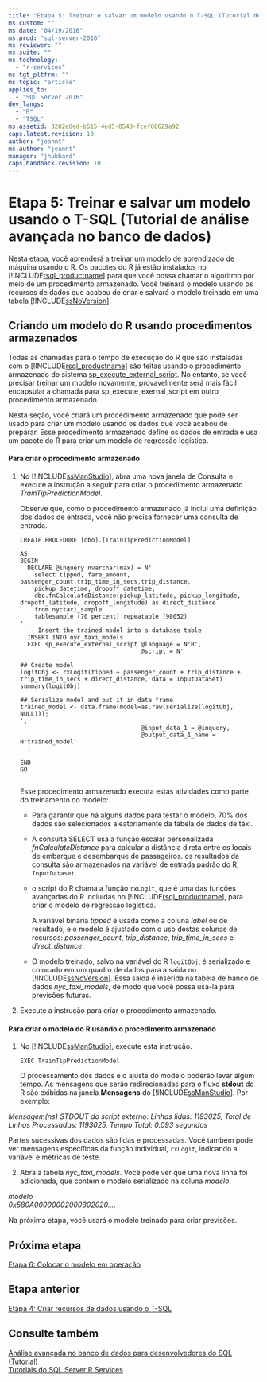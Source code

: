 ```yaml
---
title: "Etapa 5: Treinar e salvar um modelo usando o T-SQL (Tutorial de an&#225;lise avan&#231;ada no banco de dados) | Microsoft Docs"
ms.custom: ""
ms.date: "04/19/2016"
ms.prod: "sql-server-2016"
ms.reviewer: ""
ms.suite: ""
ms.technology: 
  - "r-services"
ms.tgt_pltfrm: ""
ms.topic: "article"
applies_to: 
  - "SQL Server 2016"
dev_langs: 
  - "R"
  - "TSQL"
ms.assetid: 3282e8ed-b515-4ed5-8543-fcef68629a92
caps.latest.revision: 10
author: "jeannt"
ms.author: "jeannt"
manager: "jhubbard"
caps.handback.revision: 10
---
```

# Etapa 5: Treinar e salvar um modelo usando o T-SQL (Tutorial de an&#225;lise avan&#231;ada no banco de dados)
Nesta etapa, você aprenderá a treinar um modelo de aprendizado de máquina usando o R. Os pacotes do R já estão instalados no [!INCLUDE[rsql_productname](../../includes/rsql-productname-md.md)] para que você possa chamar o algoritmo por meio de um procedimento armazenado. Você treinará o modelo usando os recursos de dados que acabou de criar e salvará o modelo treinado em uma tabela [!INCLUDE[ssNoVersion](../../includes/ssnoversion-md.md)].  
  
## Criando um modelo do R usando procedimentos armazenados  
Todas as chamadas para o tempo de execução do R que são instaladas com o [!INCLUDE[rsql_productname](../../includes/rsql-productname-md.md)] são feitas usando o procedimento armazenado do sistema [sp_execute_external_script](../../relational-databases/system-stored-procedures/sp-execute-external-script-transact-sql.md). No entanto, se você precisar treinar um modelo novamente, provavelmente será mais fácil encapsular a chamada para sp_execute_exernal_script em outro procedimento armazenado.  
  
Nesta seção, você criará um procedimento armazenado que pode ser usado para criar um modelo usando os dados que você acabou de preparar. Esse procedimento armazenado define os dados de entrada e usa um pacote do R para criar um modelo de regressão logística.  
  
#### Para criar o procedimento armazenado  
  
1.  No [!INCLUDE[ssManStudio](../../includes/ssmanstudio-md.md)], abra uma nova janela de Consulta e execute a instrução a seguir para criar o procedimento armazenado _TrainTipPredictionModel_.  
  
    Observe que, como o procedimento armazenado já inclui uma definição dos dados de entrada, você não precisa fornecer uma consulta de entrada.  
  
    ```  
    CREATE PROCEDURE [dbo].[TrainTipPredictionModel]  
  
    AS  
    BEGIN  
      DECLARE @inquery nvarchar(max) = N'  
        select tipped, fare_amount, passenger_count,trip_time_in_secs,trip_distance,   
        pickup_datetime, dropoff_datetime,   
        dbo.fnCalculateDistance(pickup_latitude, pickup_longitude,  dropoff_latitude, dropoff_longitude) as direct_distance  
        from nyctaxi_sample  
        tablesample (70 percent) repeatable (98052)  
    '  
      -- Insert the trained model into a database table  
      INSERT INTO nyc_taxi_models  
      EXEC sp_execute_external_script @language = N'R',  
                                      @script = N'  
  
    ## Create model  
    logitObj <- rxLogit(tipped ~ passenger_count + trip_distance + trip_time_in_secs + direct_distance, data = InputDataSet)  
    summary(logitObj)  
  
    ## Serialize model and put it in data frame  
    trained_model <- data.frame(model=as.raw(serialize(logitObj, NULL)));  
    ',  
                                      @input_data_1 = @inquery,  
                                      @output_data_1_name = N'trained_model'  
      ;  
  
    END  
    GO  
  
    ```  
  
    Esse procedimento armazenado executa estas atividades como parte do treinamento do modelo:  
  
    -   Para garantir que há alguns dados para testar o modelo, 70% dos dados são selecionados aleatoriamente da tabela de dados de táxi.  
  
    -   A consulta SELECT usa a função escalar personalizada _fnCalculateDistance_ para calcular a distância direta entre os locais de embarque e desembarque de passageiros.  os resultados da consulta são armazenados na variável de entrada padrão do R, `InputDataset`.  
  
    -   o script do R chama a função `rxLogit`, que é uma das funções avançadas do R incluídas no [!INCLUDE[rsql_productname](../../includes/rsql-productname-md.md)], para criar o modelo de regressão logística.  
  
        A variável binária _tipped_ é usada como a coluna *label* ou de resultado, e o modelo é ajustado com o uso destas colunas de recursos: _passenger_count_, _trip_distance_, _trip_time_in_secs_ e _direct_distance_.  
  
    -   O modelo treinado, salvo na variável do R `logitObj`, é serializado e colocado em um quadro de dados para a saída no [!INCLUDE[ssNoVersion](../../includes/ssnoversion-md.md)]. Essa saída é inserida na tabela de banco de dados _nyc_taxi_models_, de modo que você possa usá-la para previsões futuras.  
  
2.  Execute a instrução para criar o procedimento armazenado.  
  
#### Para criar o modelo do R usando o procedimento armazenado  
  
1.  No [!INCLUDE[ssManStudio](../../includes/ssmanstudio-md.md)], execute esta instrução.  
  
    ```  
    EXEC TrainTipPredictionModel  
    ```  
  
    O processamento dos dados e o ajuste do modelo poderão levar algum tempo. As mensagens que serão redirecionadas para o fluxo **stdout** do R são exibidas na janela **Mensagens** do [!INCLUDE[ssManStudio](../../includes/ssmanstudio-md.md)]. Por exemplo:  
  
  
*Mensagem(ns) STDOUT do script externo: Linhas lidas: 1193025, Total de Linhas Processadas: 1193025, Tempo Total: 0.093 segundos*       
  
Partes sucessivas dos dados são lidas e processadas. Você também pode ver mensagens específicas da função individual, `rxLogit`, indicando a variável e métricas de teste.  
  
2.  Abra a tabela *nyc_taxi_models*. Você pode ver que uma nova linha foi adicionada, que contém o modelo serializado na coluna _modelo_.  
  
  
  
*modelo*  
*0x580A00000002000302020....*  
  
Na próxima etapa, você usará o modelo treinado para criar previsões.  
  
## Próxima etapa  
[Etapa 6: Colocar o modelo em operação](../../advanced-analytics/r-services/step-6-operationalize-the-model-in-database-advanced-analytics-tutorial.md)  
  
## Etapa anterior  
[Etapa 4: Criar recursos de dados usando o T-SQL](../../advanced-analytics/r-services/step-4-create-data-features-using-t-sql-in-database-advanced-analytics-tutorial.md)  
  
## Consulte também  
[Análise avançada no banco de dados para desenvolvedores do SQL &#40;Tutorial&#41;](../../advanced-analytics/r-services/in-database-advanced-analytics-for-sql-developers-tutorial.md)  
[Tutoriais do SQL Server R Services](../../advanced-analytics/r-services/sql-server-r-services-tutorials.md)  
  
  
  
